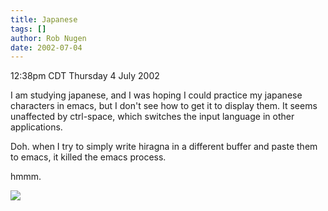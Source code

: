 ```yaml
---
title: Japanese
tags: []
author: Rob Nugen
date: 2002-07-04
---
```


<p class=date>12:38pm CDT Thursday 4 July 2002</p>

<p>I am studying japanese, and I was hoping I could practice my
japanese characters in emacs, but I don't see how to get it to display
them.  It seems unaffected by ctrl-space, which switches the input
language in other applications.</p>

<p>Doh.  when I try to simply write hiragna in a different buffer and
paste them to emacs, it killed the emacs process.</p>

<p>hmmm.</p>


<p><img src="/images/rob/wL-ROB.gif"/></p>
